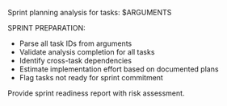 Sprint planning analysis for tasks: $ARGUMENTS

SPRINT PREPARATION:

- Parse all task IDs from arguments
- Validate analysis completion for all tasks
- Identify cross-task dependencies  
- Estimate implementation effort based on documented plans
- Flag tasks not ready for sprint commitment

Provide sprint readiness report with risk assessment.
